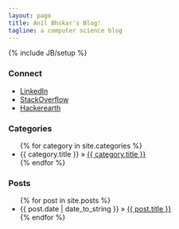 ```yaml
---
layout: page
title: Anil Bhskar's Blog!
tagline: a computer science blog
---
```

{% include JB/setup %}

### Connect
<ul>
	<li><a href="https://www.linkedin.com/in/anil-bhaskar-08944a59/">LinkedIn</a></li>
	<li><a href="http://stackoverflow.com/users/1327585/anil-bhaskar">StackOverflow</a></li>
	<li><a href="https://www.hackerearth.com/@anilbhaskar.cse">Hackerearth</a></li>
</ul> 

### Categories

<ul class="posts">
  {% for category in site.categories %}
    <li><span>{{ category.title }}</span> &raquo; <a href="{{ BASE_PATH }}{{ category.url }}">{{ category.title }}</a></li>
  {% endfor %}
</ul>

### Posts


<ul class="posts">
  {% for post in site.posts %}
    <li><span>{{ post.date | date_to_string }}</span> &raquo; <a href="{{ BASE_PATH }}{{ post.url }}">{{ post.title }}</a></li>
  {% endfor %}
</ul>




